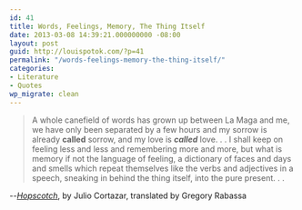 ```yaml
---
id: 41
title: Words, Feelings, Memory, The Thing Itself
date: 2013-03-08 14:39:21.000000000 -08:00
layout: post
guid: http://louispotok.com/?p=41
permalink: "/words-feelings-memory-the-thing-itself/"
categories:
- Literature
- Quotes
wp_migrate: clean
---
```

> A whole canefield of words has grown up between La Maga and me, we have only been separated by a few hours and my sorrow is already **called** sorrow, and my love is **_called_** love. . . I shall keep on feeling less and less and remembering more and more, but what is memory if not the language of feeling, a dictionary of faces and days and smells which repeat themselves like the verbs and adjectives in a speech, sneaking in behind the thing itself, into the pure present. . .

--_[Hopscotch](https://amzn.to/2SJsHqc)_, by Julio Cortazar, translated by Gregory Rabassa
